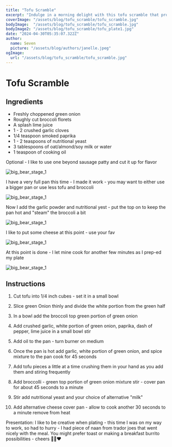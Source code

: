 ```yaml
---
title: "Tofu Scramble"
excerpt: "Indulge in a morning delight with this tofu scramble that promises a crumbly texture and firm bite. Each forkful is a flavorful journey, tantalizing your taste buds and offering a satisfying start to your day. It’s more than just a meal; it’s a culinary adventure designed to awaken your senses and fill you up with goodness. Enjoy the bold flavors and hearty satisfaction that come with every bite of this scrumptious breakfast creation. 🌞🍴"
coverImage: "/assets/blog/tofu_scramble/tofu_scramble.jpg"
bodyImage:  "/assets/blog/tofu_scramble/tofu_scramble.jpg"
bodyImage2: "/assets/blog/tofu_scramble/tofu_plate1.jpg"
date: "2024-04-30T05:35:07.322Z"
author:
  name: Seven
  picture: "/assets/blog/authors/janelle.jpeg"
ogImage:
  url: "/assets/blog/tofu_scramble/tofu_scramble.jpg"
---
```


# Tofu Scramble

## Ingredients

- Freshly choppened green onion
- Roughly cut broccoli florets
- A splash lime juice
- 1 - 2 crushed garlic cloves
- 1/4 teaspoon smoked paprika
- 1 - 2 teaspoons of nutritional yeast 
- 3 tablespoons of oat/almond/soy milk or water 
- 1 teaspoon of cooking oil

Optional - I like to use one beyond sausage patty and cut it up for flavor

![big_bear_stage_1](/assets/blog/tofu_scramble/tofu_pan_0.jpg)

I have a very full pan this time - I made it work - you may want to either use a bigger pan or use less tofu and broccoli

![big_bear_stage_1](/assets/blog/tofu_scramble/tofu_pan_1.jpg)

Now I add the garlic powder and nutritional yest - put the top on to keep the pan hot and "steam" the broccoli a bit

![big_bear_stage_1](/assets/blog/tofu_scramble/tofu_pan2.jpg)

I like to put some cheese at this point - use your fav

![big_bear_stage_1](/assets/blog/tofu_scramble/tofu_pan3.jpg)

At this point is done - I let mine cook for another few minutes as I prep-ed my plate

![big_bear_stage_1](/assets/blog/tofu_scramble/tofu_pan4.jpg)



## Instructions

1. Cut tofu into 1/4 inch cubes - set it in a small bowl 

2. Slice green Onion thinly and divide the white portion from the green half 

3. In a bowl add the broccoli top green portion of green onion

4. Add crushed garlic, white portion of green onion, paprika, dash of pepper, lime juice in a small bowl stir



5. Add oil to the pan - turn burner on medium

6. Once the pan is hot add garlic, white portion of green onion, and spice mixture to the pan cook for 45 seconds

7. Add tofu pieces a little at a time crushing them in your hand as you add them and stiring frequently

8. Add broccolli - green top portion of green onion mixture stir - cover pan for about 45 seconds to a minute

9. Stir add nutritional yeast and your choice of alternative "milk"

10. Add alternative cheese cover pan - allow to cook another 30 seconds to a minute remove from heat

Presentation: I like to be creative when plating - this time I was on my way to work, so had to hurry - I had piece of naan from trador joes that went nicely with the meal. You might prefer toast or making a breakfast burrito possibilities - cheers 🥂😁❤️